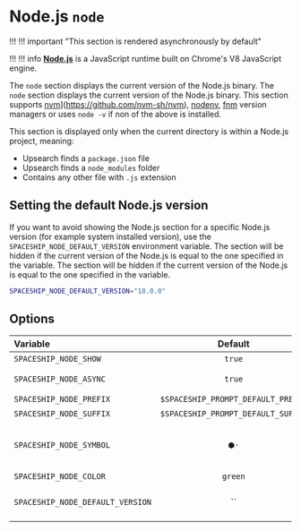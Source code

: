 # Node.js `node`

!!! !!! important "This section is rendered asynchronously by default"

!!! !!! info
    [**Node.js**](https://nodejs.org) is a JavaScript runtime built on Chrome's V8 JavaScript engine.

The `node` section displays the current version of the Node.js binary. The `node` section displays the current version of the Node.js binary. This section supports [nvm](https://github.com/nvm-sh/nvm)](https://github.com/nvm-sh/nvm), [nodenv](https://github.com/nodenv/nodenv), [fnm](https://github.com/Schniz/fnm) version managers or uses `node -v` if non of the above is installed.

This section is displayed only when the current directory is within a Node.js project, meaning:

* Upsearch finds a `package.json` file
* Upsearch finds a `node_modules` folder
* Contains any other file with `.js` extension

## Setting the default Node.js version

If you want to avoid showing the Node.js section for a specific Node.js version (for example system installed version), use the `SPACESHIP_NODE_DEFAULT_VERSION` environment variable. The section will be hidden if the current version of the Node.js is equal to the one specified in the variable. The section will be hidden if the current version of the Node.js is equal to the one specified in the variable.

```zsh title=".zshrc"
SPACESHIP_NODE_DEFAULT_VERSION="18.0.0"
```

## Options

| Variable                         |              Default               | Meaning                                  |
|:-------------------------------- |:----------------------------------:| ---------------------------------------- |
| `SPACESHIP_NODE_SHOW`            |               `true`               | Show section                             |
| `SPACESHIP_NODE_ASYNC`           |               `true`               | Render section asynchronously            |
| `SPACESHIP_NODE_PREFIX`          | `$SPACESHIP_PROMPT_DEFAULT_PREFIX` | Section's prefix                         |
| `SPACESHIP_NODE_SUFFIX`          | `$SPACESHIP_PROMPT_DEFAULT_SUFFIX` | Section's suffix                         |
| `SPACESHIP_NODE_SYMBOL`          |                `⬢·`                | Symbol displayed before the section      |
| `SPACESHIP_NODE_COLOR`           |              `green`               | Section's color                          |
| `SPACESHIP_NODE_DEFAULT_VERSION` |                 ``                 | Node.js version to be treated as default |
